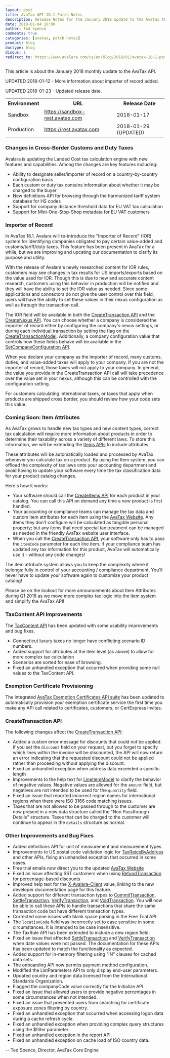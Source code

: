 ```yaml
---
layout: post
title: AvaTax API 18.1 Patch Notes
description: Release Notes for the January 2018 update to the AvaTax API
date: 2018-01-04 16:00
author: Ted Spence
comments: true
categories: [avatax, patch notes]
product: blog
doctype: blog
disqus: 1
redirect_to: https://www.avalara.com/us/en/blog/2018/01/avatax-18-1-patch-notes.html
---
```


This article is about the January 2018 monthly update to the AvaTax API.

UPDATED 2018-01-12 - More information about importer of record added.

UPDATED 2018-01-23 - Updated release date.

<div class="mobile-table">
    <table class="styled-table">
        <tr>
            <th>Environment</th>
            <th>URL</th>
            <th>Release Date</th>
        </tr>
        <tr>
            <td>Sandbox</td>
            <td><a href="https://sandbox-rest.avatax.com">https://sandbox-rest.avatax.com</a></td>
            <td>2018-01-17</td>
        </tr>
        <tr>
            <td>Production</td>
            <td><a href="https://rest.avatax.com">https://rest.avatax.com</a></td>
            <td>2018-01-29 (UPDATED)</td>
        </tr>
    </table>
</div>

<h3>Changes in Cross-Border Customs and Duty Taxes</h3>

Avalara is updating the Landed Cost tax calculation engine with new features and capabilities.  Among the changes are key features including:

<ul class="normal">
  <li>Ability to designate seller/importer of record on a country-by-country configuration basis</li>
  <li>Each custom or duty tax contains information about whether it may be charged to the buyer</li>
  <li>New definitions API for browsing through the harmonized tariff system database for HS codes</li>
  <li>Support for company distance threshold data for EU VAT tax calculation</li>
  <li>Support for Mini-One-Stop-Shop metadata for EU VAT customers</li>
</ul>

<h3>Importer of Record</h3>

In AvaTax 18.1, Avalara will re-introduce the "Importer of Record" (IOR) system for identifying companies obligated to pay certain value-added and customs/tariff/duty taxes.  This feature has been present in AvaTax for a while, but we are improving and upcating our documentation to clarify its purpose and utility.

With the release of Avalara's newly researched content for IOR rules, customers may see changes in tax results for US imports/exports based on the value used for IOR. Though this is due to new and accurate content research, customers using this behavior in production will be notified and they will have the ability to set the IOR value as needed. Since some applications and connectors do not give the user control over this field, users will have the ability to set these values in their nexus configuration as well as through the transaction call.

The IOR field will be available in both the [CreateTransaction API](/api-reference/avatax/rest/v2/methods/Transactions/CreateTransaction/) and the [CreateNexus API](/api-reference/avatax/rest/v2/methods/Nexus/CreateNexus/).  You can choose whether a company is considered the importer of record either by configuring the company's nexus settings, or during each individual transaction by setting the flag on the [CreateTransactionModel](/api-reference/avatax/rest/v2/models/CreateTransactionModel/).  Additionally, a company configuration value that controls how these fields behave will be available in the [SetCompanyConfiguration API](/api-reference/avatax/rest/v2/methods/Companies/SetCompanyConfiguration/).

When you declare your company as the importer of record, many customs, duties, and value-added taxes will apply to your company.  If you are not the importer of record, those taxes will not apply to your company.  In general, the value you provide in the CreateTransaction API call will take precedence over the value set in your nexus, although this can be controlled with the configuration setting.

For customers calculating international taxes, or taxes that apply when products are shipped cross border, you should review how your code sets this value.

<h3>Coming Soon: Item Attributes</h3>

As AvaTax grows to handle new tax types and new content types, correct tax calculation will require more information about products in order to determine their taxability across a variety of different laws.  To store this information, we will be extending the [Items APIs](/api-reference/avatax/rest/v2/methods/Items/) to include attributes.

These attributes will be automatically loaded and processed by AvaTax whenever you calculate tax on a product.  By using the Item system, you can offload the complexity of tax laws onto your accounting department and avoid having to update your software every time the tax classification data for your product catalog changes.

Here's how it works:

<ul class="normal">
  <li>Your software should call the <a href="/api-reference/avatax/rest/v2/methods/Items/CreateItems/">CreateItems API</a> for each product in your catalog.  You can call this API on demand any time a new product is first handled.</li>
  <li>Your accounting or compliance teams can manage the tax data and custom item attributes for each item using the <a href="https://admin.avalara.com/">AvaTax Website</a>.  Any items they don't configure will be calculated as tangible personal property; but any items that need special tax treatment can be managed as needed in the friendly AvaTax website user interface.</li>
  <li>When you call the <a href="/api-reference/avatax/rest/v2/methods/Transactions/CreateTransaction/">CreateTransaction API</a>, your software only has to pass the <code class="rouge">itemCode</code> parameter for each line item.  If your compliance team has updated any tax information for this product, AvaTax will automatically use it - without any code changes!</li>
</ul>

The item attribute system allows you to keep the complexity where it belongs: fully in control of your accounting / compliance department.  You'll never have to update your software again to customize your product catalog!

Please be on the lookout for more announcements about Item Attributes during Q1 2018 as we move more complex tax logic into the item system and simplify the AvaTax API!

<h3>TaxContent API Improvements</h3>

The [TaxContent API](/api-reference/avatax/rest/v2/methods/TaxContent/) has been updated with some usability improvements and bug fixes.

<ul class="normal">
  <li>Connecticut luxury taxes no longer have conflicting scenario ID numbers.</li>
  <li>Added support for attributes at the item level (as above) to allow for more complex tax calculation</li>
  <li>Scenarios are sorted for ease of browsing.</li>
  <li>Fixed an unhandled exception that occurred when providing some null values to the TaxContent API.</li>
</ul>

<h3>Exemption Certificate Provisioning</h3>

The integrated [AvaTax Exemption Certificates API suite](/api-reference/avatax/rest/v2/methods/Certificates/) has been updated to automatically provision your exemption certificate service the first time you make any API call related to certificates, customers, or CertExpress invites.

<h3>CreateTransaction API</h3>

The following changes affect the [CreateTransaction API](/api-reference/avatax/rest/v2/methods/Transactions/CreateTransaction/):

<ul class="normal">
  <li>Added a custom error message for discounts that could not be applied.  If you set the <code class="rouge">discount</code> field on your request, but you forget to specify which lines within the invoice will be discounted, the API will now return an error indicating that the requested discount could not be applied rather than proceeding without applying the discount.</li>
  <li>Fixed an unhandled exception when address data exceeded a specific length</li>
  <li>Improvements to the help text for <a href="/api-reference/avatax/rest/v2/models/LineItemModel/">LineItemModel</a> to clarify the behavior of negative values.  Negative values are allowed for the <code class="rouge">amount</code> field, but negatives are not intended to be used for the <code class="rouge">quantity</code> field.</li>
  <li>Fixed an issue that reported incorrect region names for international regions when there were ISO 3166 code matching issues.</li>
  <li>Taxes that are not allowed to be passed through to the customer are now present in a new data structure called the "Non Passthrough Details" structure.  Taxes that can be charged to the customer will continue to appear in the <code class="rouge">details</code> structure as normal.</li>
</ul>

<h3>Other Improvements and Bug Fixes</h3>

<ul class="normal">
  <li>Added definitions API for unit of measurement and measurement types</li>
  <li>Improvements to US postal code validation logic for <a href="/api-reference/avatax/rest/v2/methods/Free/TaxRatesByAddress/">TaxRatesByAddress</a> and other APIs, fixing an unhandled exception that occurred in some cases.</li>
  <li>Free trial emails now direct you to the updated <a href="https://admin.avalara.com">AvaTax Website</a></li>
  <li>Fixed an issue affecting SST customers when using <a href="">RefundTransaction</a> for percentage-based discounts</li>
  <li>Improved help text for the <a href="/avatax/client-headers/">X-Avalara-Client</a> value, linking to the new developer documentation page for this feature.</li>
  <li>Added support for different transaction types to <a href="/api-reference/avatax/rest/v2/methods/Transactions/CommitTransaction/">CommitTransaction</a>, <a href="/api-reference/avatax/rest/v2/methods/Transactions/SettleTransaction/">SettleTransaction</a>, <a href="/api-reference/avatax/rest/v2/methods/Transactions/VerifyTransaction/">VerifyTransaction</a>, and <a href="/api-reference/avatax/rest/v2/methods/Transactions/VoidTransaction/">VoidTransaction</a>.  You will now be able to call these APIs to handle transactions that share the same transaction code but have different transaction types.</li>
  <li>Corrected some issues with blank space parsing in the Free Trial API.</li>
  <li>The <code class="rouge">locationCode</code> field was incorrectly set to case sensitive in some circumstances.  It is intended to be case insensitive.</li>
  <li>The TaxRule API has been extended to include a new region field.</li>
  <li>Fixed an issue that affected <a href="/api-reference/avatax/rest/v2/methods/Transactions/SettleTransaction/">SettleTransaction</a> and <a href="/api-reference/avatax/rest/v2/methods/Transactions/VerifyTransaction/">VerifyTransaction</a> when date values were not passed.  The documentation for these APIs has been updated to match the functionality as expected.</li>
  <li>Added support for in-memory filtering using "IN" clauses for cached data sets.</li>
  <li>The onboarding API now permits payment method configuration.</li>
  <li>Modified the ListParameters API to only display end-user parameters.</li>
  <li>Updated country and region data licensed from the International Standards Organization.</li>
  <li>Flagged the companyCode value correctly for the Initialize API.</li>
  <li>Fixed an issue that allowed users to provide negative percentages in some circumstances when not intended.</li>
  <li>Fixed an issue that prevented users from searching for certificate exposure zones filtering by country.</li>
  <li>Fixed an unhandled exception that occurred when accessing logon data during a cache refresh cycle.</li>
  <li>Fixed an unhandled exception when providing complex query structures using the $filter parameter.</li>
  <li>Fixed an unhandled exception in the report API.</li>
  <li>Fixed an unhandled exception on cache load of ISO country data.</li>
</ul>

-- Ted Spence, Director, AvaTax Core Engine
